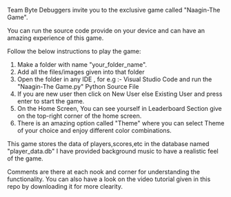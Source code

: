 Team Byte Debuggers invite you to the exclusive game called "Naagin-The Game".

You can run the source code provide on your device and can have an  amazing experience of this game.

Follow the below instructions to play the game:
1) Make a folder with name "your_folder_name".
2) Add all the files/images given into that folder
3) Open the folder in any IDE , for e.g :- Visual Studio Code and run the "Naagin-The Game.py" Python Source File
4) If you are new user then click on New User else Existing User and press enter to start the game.
5) On the Home Screen, You can see yourself in Leaderboard Section give on the top-right corner of the home screen.
6) There is an amazing option called "Theme" where you can select Theme of your choice and enjoy different color combinations.

This game stores the data of players,scores,etc in the database named "player_data.db"
I have provided background music to have a realistic feel of the game.

Comments are there at each nook and corner for understanding the functionality.
You can also have a look on the video tutorial given in this repo by downloading it for more clearity.
